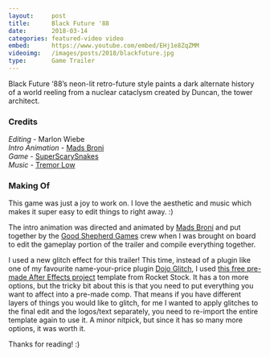 ```yaml
---
layout:     post
title:      Black Future '88
date:       2018-03-14
categories: featured-video video
embed:      https://www.youtube.com/embed/EHj1e8ZqZMM
videoimg:   /images/posts/2018/blackfuture.jpg
type:       Game Trailer
---
```


Black Future ‘88’s neon-lit retro-future style paints a dark alternate history of a world reeling from a nuclear cataclysm created by Duncan, the tower architect.

### Credits
_Editing_ - Marlon Wiebe  
_Intro Animation_ - [Mads Broni](http://bndl.tv/portfolio/madsbroni/)   
_Game_ - [SuperScarySnakes](www.blackfuture88.com)  
_Music_ - [Tremor Low](https://benprunty.bandcamp.com/)  

### Making Of

This game was just a joy to work on.  I love the aesthetic and music which makes it super easy to edit things to right away. :)

The intro animation was directed and animated by [Mads Broni](http://bndl.tv/portfolio/madsbroni/) and put together by the [Good Shepherd Games](http://goodshepherd.games) crew when I was brought on board to edit the gameplay portion of the trailer and compile everything together.

I used a new glitch effect for this trailer!  This time, instead of a plugin like one of my favourite name-your-price plugin [Dojo Glitch](http://creativedojo.net/store/dojo-glitch-script/), I used [this free pre-made After Effects project](https://www.rocketstock.com/free-after-effects-templates/digital-distortion/) template from Rocket Stock.  It has a ton more options, but the tricky bit about this is that you need to put everything you want to affect into a pre-made comp.  That means if you have different layers of things you would like to glitch, for me I wanted to apply glitches to the final edit and the logos/text separately, you need to re-import the entire template again to use it.  A minor nitpick, but since it has so many more options, it was worth it.

Thanks for reading! :)